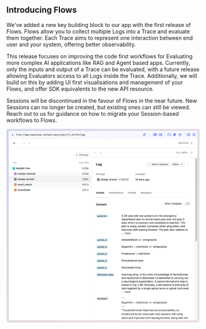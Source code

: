 ## Introducing Flows

We've added a new key building block to our app with the first release of Flows. Flows allow you to collect multiple Logs into a Trace and evaluate them together. Each Trace aims to represent one interaction between end user and your system, offering better observability.

This release focuses on improving the code first workflows for Evaluating more complex AI applications like RAG and Agent based apps. Currently, only the inputs and output of a Trace can be evaluated, with a future release allowing Evaluators access to all Logs inside the Trace. Additionally, we will build on this by adding UI first visualisations and management of your Flows, and offer SDK equivalents to the new API resource.

Sessions will be discontinued in the favour of Flows in the near future. New Sessions can no longer be created, but existing ones can still be viewed. Reach out to us for guidance on how to migrate your Session-based workflows to Flows.

![Image of a Flow with logs](../assets/images/changelog_flows_screenshot.png)
